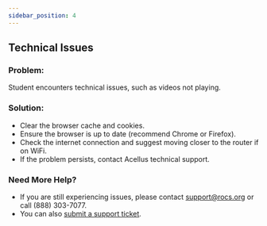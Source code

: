 ```yaml
---
sidebar_position: 4
---
```


## Technical Issues

### Problem:
Student encounters technical issues, such as videos not playing.

### Solution:
- Clear the browser cache and cookies.
- Ensure the browser is up to date (recommend Chrome or Firefox).
- Check the internet connection and suggest moving closer to the router if on WiFi.
- If the problem persists, contact Acellus technical support.

### Need More Help?
- If you are still experiencing issues, please contact support@rocs.org or call (888) 303-7077.
- You can also [submit a support ticket](#).
